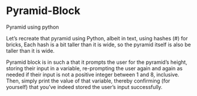 # Pyramid-Block
Pyramid using python

Let’s recreate that pyramid using Python, albeit in text, using hashes (#) for bricks, Each hash is a bit taller than it is wide, so the pyramid itself is also be taller than it is wide.

Pyramid block is in such a  that it prompts the user for the pyramid’s height, storing their input in a variable,
re-prompting the user again and again as needed if their input is not a positive integer between 1 and 8, inclusive. 
Then, simply print the value of that variable, thereby confirming (for yourself) that you’ve indeed stored the user’s input successfully.
